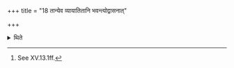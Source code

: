 +++
title = "18 तान्येव व्यायातितानि भवन्त्योद्वासनात्"

+++

<details><summary>थिते</summary>

18. These same (cords) remain fastened (to the pins) upto the disposal fo the Pravargya (-utensils).[^1]  

[^1]: See XV.13.1ff.  

</details>
